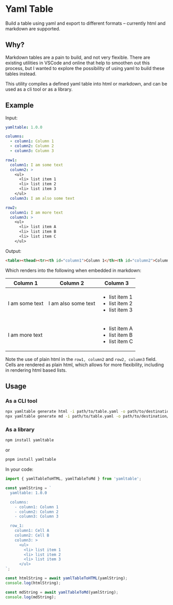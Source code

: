 # Yaml Table


Build a table using yaml and export to different formats – currently html and markdown are supported. 

## Why?

Markdown tables are a pain to build, and not very flexible. There are existing utilities in VSCode and online that help to smoothen out this process, but I wanted to explore the possibility of using yaml to build these tables instead.

This utility compiles a defined yaml table into html or markdown, and can be used as a cli tool or as a library.

## Example

Input:

```yaml
yamltable: 1.0.0

columns:
  - column1: Column 1
  - column2: Column 2
  - column3: Column 3

row1:
  column1: I am some text
  column2: >
    <ul>
      <li> list item 1
      <li> list item 2
      <li> list item 3
    </ul>
  column3: I am also some text

row2:
  column1: I am more text
  column3: >
    <ul>
      <li> list item A
      <li> list item B
      <li> list item C
    </ul>
```

Output:

```html
<table><thead><tr><th id="column1">Column 1</th><th id="column2">Column 2</th><th id="column3">Column 3</th></tr></thead><tbody><tr id="row1"><td>I am some text</td><td>I am also some text</td><td><ul><li>list item 1</li><li>list item 2</li><li>list item 3</li></ul></td></tr><tr id="row2"><td>I am more text</td><td></td><td><ul><li>list item A</li><li>list item B</li><li>list item C</li></ul></td></tr></tbody></table>
```

Which renders into the following when embedded in markdown:

<table><thead><tr><th id="column1">Column 1</th><th id="column2">Column 2</th><th id="column3">Column 3</th></tr></thead><tbody><tr id="row1"><td>I am some text</td><td>I am also some text</td><td><ul><li>list item 1</li><li>list item 2</li><li>list item 3</li></ul></td></tr><tr id="row2"><td>I am more text</td><td></td><td><ul><li>list item A</li><li>list item B</li><li>list item C</li></ul></td></tr></tbody></table>

Note the use of plain html in the `row1, column2` and `row2, column3` field. Cells are rendered as plain html, which allows for more flexibility, including in rendering html based lists.

## Usage

### As a CLI tool

```bash
npx yamltable generate html -i path/to/table.yaml -o path/to/destination/table.html
npx yamltable generate md -i path/to/table.yaml -o path/to/destination/table.md
```

### As a library

```bash
npm install yamltable
```

or

```bash
pnpm install yamltable
```

In your code:

```typescript
import { yamlTableToHTML, yamlTableToMd } from 'yamltable';

const yamlString = `
  yamltable: 1.0.0

  columns:
    - column1: Column 1
    - column2: Column 2
    - column3: Column 3

  row_1:
    column1: Cell A
    column2: Cell B
    column3: >
      <ul>
        <li> list item 1
        <li> list item 2
        <li> list item 3
      </ul>
`;

const htmlString = await yamlTableToHTML(yamlString);
console.log(htmlString);

const mdString = await yamlTableToMd(yamlString);
console.log(mdString);
```

